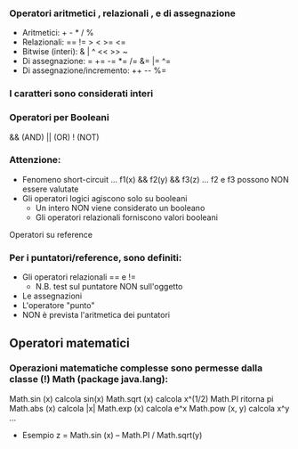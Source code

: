 
### Operatori aritmetici , relazionali , e di assegnazione 

* Aritmetici: + - * / %
* Relazionali: == != > < >= <=
* Bitwise (interi): & | ^ << >> ~
* Di assegnazione: = += -= *= /= &= |= ^=
* Di assegnazione/incremento: ++ -- %=

### I caratteri sono considerati interi

### Operatori per Booleani

&& (AND) || (OR) ! (NOT)

### Attenzione:
* Fenomeno short-circuit
... f1(x) && f2(y) && f3(z) ...
f2 e f3 possono NON essere valutate
* Gli operatori logici agiscono solo su booleani
  * Un intero NON viene considerato un booleano
  * Gli operatori relazionali forniscono valori booleani

Operatori su reference

### Per i puntatori/reference, sono definiti:
* Gli operatori relazionali == e !=
  * N.B. test sul puntatore NON sull'oggetto
* Le assegnazioni
* L'operatore "punto"
* NON è prevista l'aritmetica dei puntatori 

## Operatori matematici

### Operazioni matematiche complesse sono permesse dalla classe (!) Math (package java.lang):

Math.sin (x) calcola sin(x)
Math.sqrt (x) calcola x^(1/2)
Math.PI ritorna pi
Math.abs (x) calcola |x|
Math.exp (x) calcola e^x
Math.pow (x, y) calcola x^y
...
* Esempio
z = Math.sin (x) – Math.PI / Math.sqrt(y)


